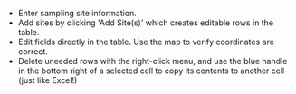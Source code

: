 - Enter sampling site information.
- Add sites by clicking 'Add Site(s)' which creates editable rows in the table.
- Edit fields directly in the table. Use the map to verify coordinates are
  correct. 
- Delete uneeded rows with the right-click menu, and use the blue handle in the
  bottom right of a selected cell to copy its contents to another cell (just
  like Excel!)
